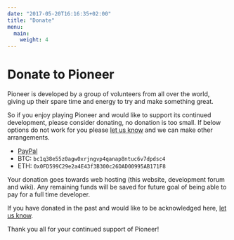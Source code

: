 ```yaml
---
date: "2017-05-20T16:16:35+02:00"
title: "Donate"
menu:
  main:
    weight: 4
---
```


# Donate to Pioneer

Pioneer is developed by a group of volunteers from all over the world, giving up their spare time and energy to try and make something great.

So if you enjoy playing Pioneer and would like to support its continued development, please consider donating, no donation is too small. If below options do not work for you please [let us know](mailto:karlfogel@gmail.com?subject=Pioneer%20donation) and we can make other arrangements.
 - [PayPal](https://paypal.me/pioneerspacesim?country.x=SE&locale.x=en_US)
 - BTC: `bc1q38e55z0agw0xrjngvp4qanap8ntuc6v7dpdsc4`
 - ETH: `0x0FD599C29e2a4E43f3B300c26DAD00995AB171F8`

Your donation goes towards web hosting (this website, development forum and wiki). Any remaining funds will be saved for future goal of being able to pay for a full time developer.

If you have donated in the past and would like to be acknowledged here, [let us know](mailto:karlfogel@gmail.com?subject=Pioneer%20donation).

Thank you all for your continued support of Pioneer!
